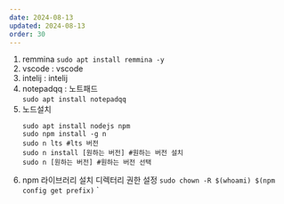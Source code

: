```yaml
---
date: 2024-08-13
updated: 2024-08-13
order: 30
---
```

1. remmina
	`sudo apt install remmina -y`
2. vscode : vscode  
3. intelij : intelij  
4. notepadqq : 노트패드  
	`sudo apt install notepadqq`
5. 노드설치  
	```
	sudo apt install nodejs npm
	sudo npm install -g n
	sudo n lts #lts 버전
	sudo n install [원하는 버전] #원하는 버전 설치
	sudo n [원하는 버전] #원하는 버전 선택
	```
6. npm 라이브러리 설치 디렉터리 권한 설정
	`sudo chown -R $(whoami) $(npm config get prefix)`
`